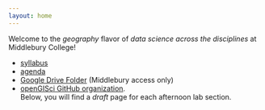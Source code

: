 ```yaml
---
layout: home
---
```


Welcome to the *geography* flavor of *data science across the disciplines* at Middlebury College!  

- [syllabus](syllabus)
- [agenda](agenda)
- [Google Drive Folder](https://drive.google.com/drive/folders/1oxtq-NfEi92eonyS9BNvXJRcc1YD_MYS?usp=sharing) (Middlebury access only)
- [openGISci GitHub organization](https://github.com/opengisci).  
Below, you will find a *draft* page for each afternoon lab section.